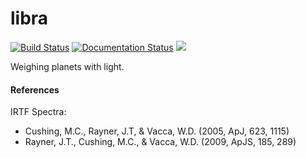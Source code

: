 # libra

[![Build Status](https://travis-ci.org/bmorris3/libra.svg?branch=master)](https://travis-ci.org/bmorris3/libra) [![Documentation Status](https://readthedocs.org/projects/libra/badge/?version=latest)](http://libra.readthedocs.io/en/latest/?badge=latest) [![](http://img.shields.io/badge/powered%20by-AstroPy-orange.svg?style=flat)](http://www.astropy.org/)

Weighing planets with light.


#### References 

IRTF Spectra: 

* Cushing, M.C., Rayner, J.T, & Vacca, W.D. (2005, ApJ, 623, 1115) 
* Rayner, J.T., Cushing, M.C., & Vacca, W.D. (2009, ApJS, 185, 289) 
